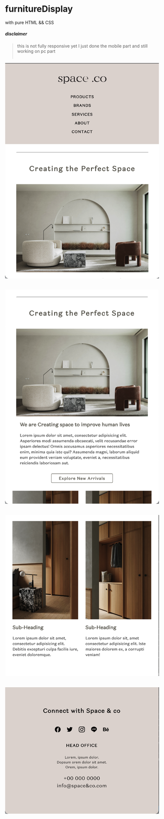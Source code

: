 # furnitureDisplay


with pure HTML && CSS 
##### disclaimer
    
> this is not fully responsive yet I just done the mobile part and still working on pc part 
    <br>
    <br>
   


<p align="center">
  <img src="screenshot/ss1.png" alt="screenshot" width="700">
    <br>
    <br>
    <br>
  <img src="screenshot/ss2.png" alt="screenshot" width="700">
  <br>
    <br>
    <br>
  <img src="screenshot/ss3.png" alt="screenshot" width="700">
  <br>
    <br>
    <br>
  <img src="screenshot/ss4.png" alt="screenshot" width="700">
</p>
